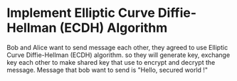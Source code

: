 # Implement Elliptic Curve Diffie-Hellman (ECDH) Algorithm
Bob and Alice want to send message each other, they agreed to use Elliptic Curve Diffie-Hellman (ECDH) algorithm.
so they will generate key, exchange key each other to make shared key that use to encrypt and decrypt the message.
Message that bob want to send is "Hello, secured world !"